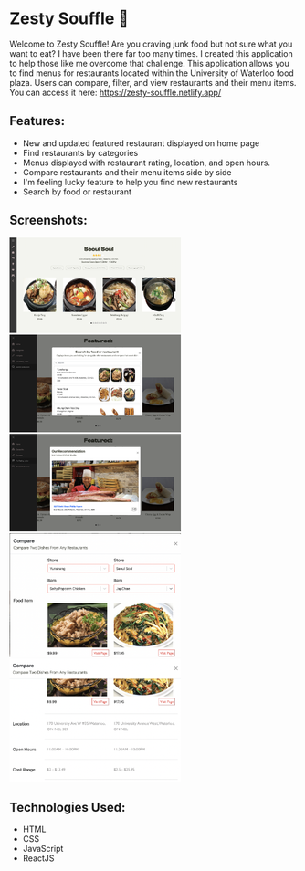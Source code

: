 # Zesty Souffle 🥐

Welcome to Zesty Souffle! Are you craving junk food but not sure what you want to eat? I have been there far too many times. I created this application to help those like me overcome that challenge. This application allows you to find menus for restaurants located within the University of Waterloo food plaza. Users can compare, filter, and view restaurants and their menu items. You can access it here: https://zesty-souffle.netlify.app/ 

## Features: 
* New and updated featured restaurant displayed on home page
* Find restaurants by categories
* Menus displayed with restaurant rating, location, and open hours. 
* Compare restaurants and their menu items side by side
* I'm feeling lucky feature to help you find new restaurants
* Search by food or restaurant


## Screenshots: 
<img src="/src/assets/screenshots/main.png?raw=true" alt="Main" width="300"> <img src="/src/assets/screenshots/search.png?raw=true" alt="Search" width="300">
<img src="/src/assets/screenshots/lucky.png?raw=true" alt="Feeling Lucky" width="300"> <img src="/src/assets/screenshots/compare1.png?raw=true" alt="Compare 1" width="300">
<img src="/src/assets/screenshots/compare2.png?raw=true" alt="Compare 2" width="300">

## Technologies Used: 
* HTML
* CSS
* JavaScript
* ReactJS

